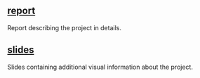 
## [report](./report.pdf)
Report describing the project in details.

## [slides](./slides.pdf)
Slides containing additional visual information about the project.
